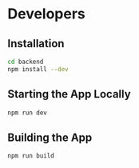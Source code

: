 # Developers

## Installation
```bash
cd backend
npm install --dev
```

## Starting the App Locally
```bash
npm run dev
```

## Building the App
```bash
npm run build
```
